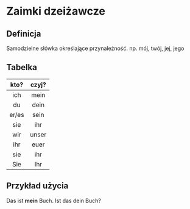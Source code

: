 # Zaimki dzeiżawcze
## Definicja
Samodzielne słówka określające przynależność.
np. mój, twój, jej, jego

## Tabelka
|kto?|czyj?|
|:-:|:-:|
|ich|mein|
|du|dein|
|er/es|sein|
|sie|ihr|
|wir|unser|
|ihr|euer|
|sie|ihr|
|Sie|Ihr|

## Przykład użycia

Das ist **mein** Buch.
Ist das dein Buch?
